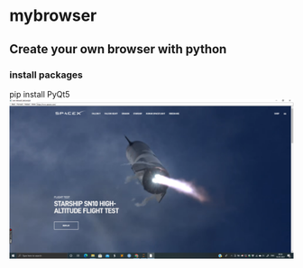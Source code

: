 # mybrowser
## Create your own browser with python
### install packages
pip install PyQt5
<img src="https://github.com/iamchaithanyak/mybrowser/blob/main/Screenshot%20(388).png" width="800px">
